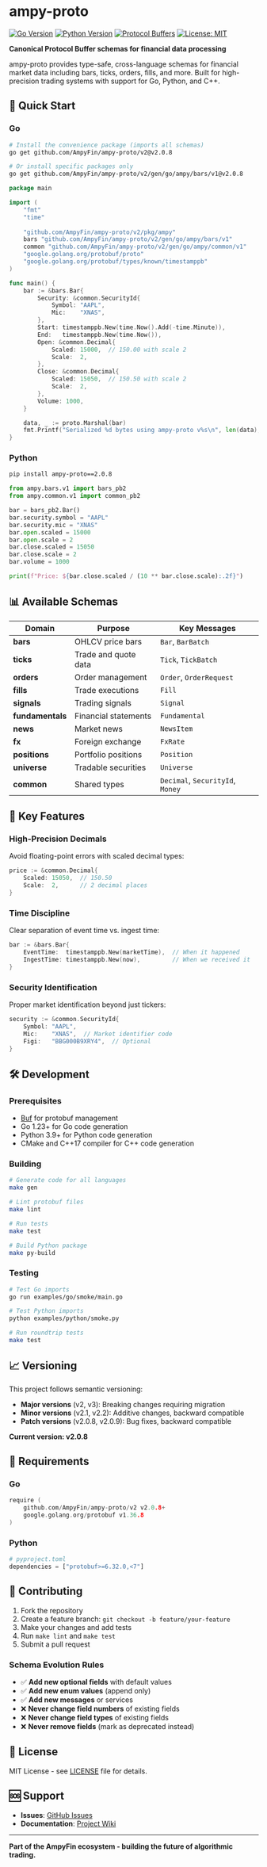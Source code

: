 # ampy-proto

[![Go Version](https://img.shields.io/badge/Go-1.23+-blue.svg)](https://golang.org/)
[![Python Version](https://img.shields.io/badge/Python-3.9+-green.svg)](https://python.org/)
[![Protocol Buffers](https://img.shields.io/badge/Protocol%20Buffers-v3.21+-orange.svg)](https://developers.google.com/protocol-buffers)
[![License: MIT](https://img.shields.io/badge/License-MIT-yellow.svg)](https://opensource.org/licenses/MIT)

**Canonical Protocol Buffer schemas for financial data processing**

ampy-proto provides type-safe, cross-language schemas for financial market data including bars, ticks, orders, fills, and more. Built for high-precision trading systems with support for Go, Python, and C++.

## 🚀 Quick Start

### Go

```bash
# Install the convenience package (imports all schemas)
go get github.com/AmpyFin/ampy-proto/v2@v2.0.8

# Or install specific packages only
go get github.com/AmpyFin/ampy-proto/v2/gen/go/ampy/bars/v1@v2.0.8
```

```go
package main

import (
    "fmt"
    "time"
    
    "github.com/AmpyFin/ampy-proto/v2/pkg/ampy"
    bars "github.com/AmpyFin/ampy-proto/v2/gen/go/ampy/bars/v1"
    common "github.com/AmpyFin/ampy-proto/v2/gen/go/ampy/common/v1"
    "google.golang.org/protobuf/proto"
    "google.golang.org/protobuf/types/known/timestamppb"
)

func main() {
    bar := &bars.Bar{
        Security: &common.SecurityId{
            Symbol: "AAPL",
            Mic:    "XNAS",
        },
        Start: timestamppb.New(time.Now().Add(-time.Minute)),
        End:   timestamppb.New(time.Now()),
        Open: &common.Decimal{
            Scaled: 15000,  // 150.00 with scale 2
            Scale:  2,
        },
        Close: &common.Decimal{
            Scaled: 15050,  // 150.50 with scale 2
            Scale:  2,
        },
        Volume: 1000,
    }

    data, _ := proto.Marshal(bar)
    fmt.Printf("Serialized %d bytes using ampy-proto v%s\n", len(data), ampy.Version)
}
```

### Python

```bash
pip install ampy-proto==2.0.8
```

```python
from ampy.bars.v1 import bars_pb2
from ampy.common.v1 import common_pb2

bar = bars_pb2.Bar()
bar.security.symbol = "AAPL"
bar.security.mic = "XNAS"
bar.open.scaled = 15000
bar.open.scale = 2
bar.close.scaled = 15050
bar.close.scale = 2
bar.volume = 1000

print(f"Price: ${bar.close.scaled / (10 ** bar.close.scale):.2f}")
```

## 📊 Available Schemas

| Domain | Purpose | Key Messages |
|--------|---------|--------------|
| **bars** | OHLCV price bars | `Bar`, `BarBatch` |
| **ticks** | Trade and quote data | `Tick`, `TickBatch` |
| **orders** | Order management | `Order`, `OrderRequest` |
| **fills** | Trade executions | `Fill` |
| **signals** | Trading signals | `Signal` |
| **fundamentals** | Financial statements | `Fundamental` |
| **news** | Market news | `NewsItem` |
| **fx** | Foreign exchange | `FxRate` |
| **positions** | Portfolio positions | `Position` |
| **universe** | Tradable securities | `Universe` |
| **common** | Shared types | `Decimal`, `SecurityId`, `Money` |

## 🎯 Key Features

### High-Precision Decimals
Avoid floating-point errors with scaled decimal types:

```go
price := &common.Decimal{
    Scaled: 15050,  // 150.50
    Scale:  2,      // 2 decimal places
}
```

### Time Discipline
Clear separation of event time vs. ingest time:

```go
bar := &bars.Bar{
    EventTime:  timestamppb.New(marketTime),  // When it happened
    IngestTime: timestamppb.New(now),         // When we received it
}
```

### Security Identification
Proper market identification beyond just tickers:

```go
security := &common.SecurityId{
    Symbol: "AAPL",
    Mic:    "XNAS",  // Market identifier code
    Figi:   "BBG000B9XRY4",  // Optional
}
```

## 🛠️ Development

### Prerequisites
- [Buf](https://buf.build/docs/installation) for protobuf management
- Go 1.23+ for Go code generation
- Python 3.9+ for Python code generation
- CMake and C++17 compiler for C++ code generation

### Building

```bash
# Generate code for all languages
make gen

# Lint protobuf files
make lint

# Run tests
make test

# Build Python package
make py-build
```

### Testing

```bash
# Test Go imports
go run examples/go/smoke/main.go

# Test Python imports
python examples/python/smoke.py

# Run roundtrip tests
make test
```

## 📈 Versioning

This project follows semantic versioning:
- **Major versions** (v2, v3): Breaking changes requiring migration
- **Minor versions** (v2.1, v2.2): Additive changes, backward compatible
- **Patch versions** (v2.0.8, v2.0.9): Bug fixes, backward compatible

**Current version: v2.0.8**

## 🔧 Requirements

### Go
```go
require (
    github.com/AmpyFin/ampy-proto/v2 v2.0.8+
    google.golang.org/protobuf v1.36.8
)
```

### Python
```python
# pyproject.toml
dependencies = ["protobuf>=6.32.0,<7"]
```

## 🤝 Contributing

1. Fork the repository
2. Create a feature branch: `git checkout -b feature/your-feature`
3. Make your changes and add tests
4. Run `make lint` and `make test`
5. Submit a pull request

### Schema Evolution Rules

- ✅ **Add new optional fields** with default values
- ✅ **Add new enum values** (append only)
- ✅ **Add new messages** or services
- ❌ **Never change field numbers** of existing fields
- ❌ **Never change field types** of existing fields
- ❌ **Never remove fields** (mark as deprecated instead)

## 📄 License

MIT License - see [LICENSE](LICENSE) file for details.

## 🆘 Support

- **Issues**: [GitHub Issues](https://github.com/AmpyFin/ampy-proto/issues)
- **Documentation**: [Project Wiki](https://github.com/AmpyFin/ampy-proto/wiki)

---

**Part of the AmpyFin ecosystem - building the future of algorithmic trading.**